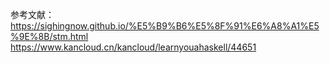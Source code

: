 

参考文献：
https://sighingnow.github.io/%E5%B9%B6%E5%8F%91%E6%A8%A1%E5%9E%8B/stm.html
https://www.kancloud.cn/kancloud/learnyouahaskell/44651